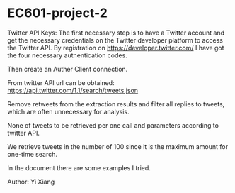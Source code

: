 # EC601-project-2

Twitter API Keys:
The first necessary step is to have a Twitter account and get the necessary credentials on the Twitter developer platform to access the Twitter API.
By registration on https://developer.twitter.com/ I have got the four necessary authentication codes.

Then create an Auther Client connection.

From twitter API url can be obtained:
https://api.twitter.com/1.1/search/tweets.json

Remove retweets from the extraction results and filter all replies to tweets, which are often unnecessary for analysis.

None of tweets to be retrieved per one call and parameters according to twitter API.

We retrieve tweets in the number of 100 since it is the maximum amount for one-time search.

In the document there are some examples I tried.


Author:
Yi Xiang
